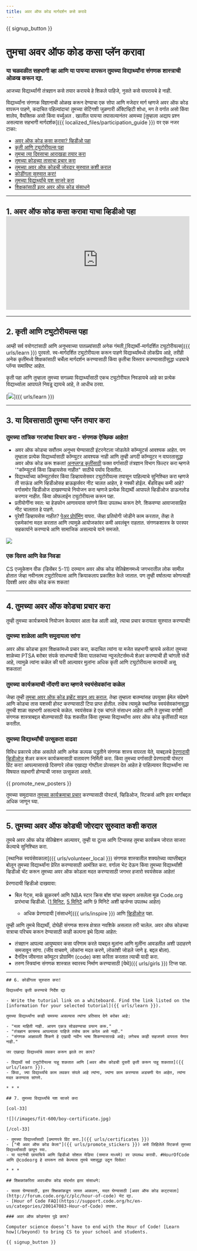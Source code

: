 ```yaml
---
title: अवर ऑफ कोड मार्गदर्शन कसे करावे
---
```


{{ signup_button }}

# तुमचा अवर ऑफ कोड कसा प्लॅन करावा

### या चळवळीत सहभागी व्हा आणि या पायऱ्या वापरून तुमच्या विद्यार्थ्यांना संगणक शास्त्राची ओळख करून द्या.

आजच्या विद्यार्थ्यांनी तंत्रज्ञान कसे तयार करायचे हे शिकले पाहिजे, नुसते कसे वापरायचे हे नाही.

विद्यार्थ्यांना संगणक विज्ञानाची ओळख करून देण्याचा एक सोपा आणि मजेदार मार्ग म्हणजे अवर ऑफ कोड वापरून पाहणे, कदाचित पहिल्यांदाच! तुमच्‍या सेटिंगशी जुळणारी अ‍ॅक्टिव्हिटी शोधा, मग ते वर्गात असो किंवा शालेय, वैयक्तिक असो किंवा वर्च्युअल . खालील पायर्‍या तपासल्यानंतर आमच्या [तुम्हाला अद्याप प्रश्न असल्यास सहभागी मार्गदर्शक]({{ localized_files/participation_guide }}) वर एक नजर टाका:

- [अवर ऑफ कोड कसा करावा? व्हिडीओ पहा](#how-to-video)
- [कृती आणि ट्युटोरीयल्स पहा ](#explore-activities)
- [तुमचा त्या दिवसाचा आराखडा तयार करा](#create-your-plan)
- [तुमच्या कोडच्या तासाचा प्रचार करा ](#promote-your-hour)
- [तुमच्या अवर ऑफ कोडची जोरदार सुरुवात कशी कराल](#how-to-start)
- [कोडींगला सुरुवात करा!](#code)
- [तुमच्या विद्यार्थ्यांचे यश साजरे करा](#celebrate)
- [शिक्षकांसाठी इतर अवर ऑफ कोड संसाधने](#other-resources)

* * *

<a id="how-to-video"></a>

## 1. अवर ऑफ कोड कसा करावा याचा व्हिडीओ पहा <iframe width="500" height="255" src="https://www.youtube-nocookie.com/embed/SrnvvWDm73k" frameborder="0" allowfullscreen></iframe> 

* * *

<a id="explore-activities"></a>

## 2. कृती आणि ट्युटोरीयल्स पहा

आम्ही सर्व वयोगटांसाठी आणि अनुभवाच्या पातळ्यांसाठी अनेक गंमती,[विद्यार्थी-मार्गदर्शित ट्युटोरीयल्स]({{ urls/learn }}) पुरवतो. स्व-मार्गदर्शित ट्युटोरीयल्स करून पाहणे विद्यार्थ्यांमध्ये लोकप्रिय आहे, तरीही अनेक कृतींमध्ये शिक्षकांसाठी चर्चेला मार्गदर्शन करण्यासाठी किंवा कृतीचा विस्तार करण्यासाठीसुद्धा धड्याचे प्लॅन्स समाविष्ट आहेत. 

कृती पहा आणि तुम्हाला तुमच्या सगळ्या विद्यार्थ्यांसाठी एकच ट्युटोरीयल निवडायचे आहे का प्रत्येक विद्यार्थ्याला आपापले निवडू द्यायचे आहे, ते आधीच ठरवा. 

[![](/images/tutorials.png)]({{ urls/learn }})

* * *

<a id="create-your-plan"></a>

## 3. या दिवसासाठी तुमचा प्लॅन तयार करा

### तुमच्या तांत्रिक गरजांचा विचार करा - संगणक ऐच्छिक आहेत!

- अवर ऑफ कोडचा सर्वोत्तम अनुभव घेण्यासाठी इंटरनेटला जोडलेले कॉम्प्युटर्स आवश्यक आहेत. पण तुम्हाला प्रत्येक विद्यार्थ्यासाठी कॉम्प्युटर आवश्यक नाही आणि तुम्ही अगदी कॉम्प्युटर न वापरतासुद्धा अवर ऑफ कोड करू शकता! [अनप्लग्ड कृतींसाठी](/learn) फक्त वर्गासाठी तंत्रज्ञान विभाग फिल्टर करा म्हणजे '"कॉम्प्युटर्स किंवा डिव्हायसेस नाहीत" साठीचे पर्याय दिसतील. 
- विद्यार्थ्यांच्या कॉम्प्युटर्सवर किंवा डिव्हायसेसवर ट्युटोरीयल्स तपासून पाहिल्याचे सुनिश्चित करा म्हणजे ती साऊंड आणि व्हिडीओसह ब्राऊझर्सवर नीट चालत आहेत, हे नक्की होईल. बँडविड्थ कमी आहे? वर्गासमोर व्हिडीओज दाखवण्याचे नियोजन करा म्हणजे प्रत्येक विद्यार्थी आपापले व्हिडीओज डाऊनलोड करणार नाहीत. किंवा ऑफलाईन ट्युटोरीयल्स करून पहा.
- प्रतीयोगींना स्वत: चा हेडफोन आणावयास सांगणे किंवा उपलब्ध करून देणे. शिकवण्या आवाजासाहित नीट चालतात हे पाहणे.
- पुरेशी डिव्हायसेस नाहीत? [पेअर प्रोग्रॅमिंग](https://www.youtube.com/watch?v=vgkahOzFH2Q) वापरा. जेंव्हा प्रतियोगी जोडीने काम करतात, तेंव्हा ते एकमेकांना मदत करतात आणि त्यामुळे आयोजकांवर कमी अवलंबून राहतात. संगणकशास्त्र के परस्पर सहकार्याने करण्याचे आणि सामाजिक असल्याचे याने समजते.

<img src="/images/fit-600/group_ipad.jpg" />

### एक दिवस आणि वेळ निवडा 

CS एज्युकेशन वीक (डिसेंबर 5-11) दरम्यान अवर ऑफ कोड सेलिब्रेशनमध्ये जगभरातील लोक सामील होतात जेव्हा नवीनतम ट्युटोरियल्स आणि क्रियाकलाप प्रकाशित केले जातात. पण तुम्ही वर्षातल्या कोणत्याही दिवशी अवर ऑफ कोड करू शकता!

* * *

<a id="promote-your-hour"></a>

## 4. तुमच्या अवर ऑफ कोडचा प्रचार करा

तुम्ही तुमच्या कार्यक्रमाचे नियोजन केल्यावर आता वेळ आली आहे, त्याचा प्रचार करायला सुरुवात करण्याची!

### तुमच्या शाळेला आणि समुदायला सांगा

अवर ऑफ कोडचा इतर शिक्षकांमध्ये प्रचार करा, कदाचित त्यांना या मजेत सहभागी व्हायचे असेल! तुमच्या शाळेच्या PTSA बरोबर संपर्क साधण्याची किंवा पालकांच्या न्यूजलेटर्समध्ये शेअर करण्याची ही चांगली संधी आहे, त्यामुळे त्यांना कळेल की घरी आल्यावर मुलांना अधिक कृती आणि ट्युटोरीयल्स करायची असू शकतात! 

### तुमच्या कार्यक्रमाची नोंदणी करा म्हणजे स्वयंसेवकांना कळेल

जेव्हा तुम्ही [तुमचा अवर ऑफ कोड इव्हेंट साइन अप कराल](/#join), तेव्हा तुम्हाला बातम्यांसह उपयुक्त ईमेल संप्रेषणे आणि कोडचा तास यशस्वी होस्ट करण्यासाठी टिपा प्राप्त होतील. तसेच त्यामुळे स्थानिक स्वयंसेवकांनासुद्धा तुमची शाळा सहभागी असल्याचे कळेल. स्वयंसेवक हे एक चांगले संसाधन आहेत आणि ते तुमच्या वर्गाशी संगणक शास्त्राबद्दल बोलण्यासाठी येऊ शकतील किंवा तुमच्या विद्यार्थ्यांना अवर ऑफ कोड कृतींसाठी मदत करतील.

### तुमच्या विद्यार्थ्यांची उत्सुकता वाढवा

विविध प्रकारचे लोक असलेले आणि अनेक कल्पक पद्धतीने संगणक शास्त्र वापरता येते, याबद्दलचे [प्रेरणादायी व्हिडीओज](/promote/resources) शेअर करून कार्यक्रमासाठी वातावरण निर्मिती करा. किंवा तुमच्या वर्गासाठी प्रेरणादायी पोस्टर प्रिंट करा! आपल्यासारखे दिसणारे लोक एखाद्या गोष्टीला प्रोत्साहन देत आहेत हे पाहिल्यावर विद्यार्थ्यांना त्या विषयात सहभागी होण्याची जास्त उत्सुकता असते.

{{ promote_new_posters }}

तुमच्या समुदायात [तुमच्या कार्यक्रमाचा प्रचार](/promote/resources#posters) करण्यासाठी पोस्टर्स, व्हिडिओज, स्टिकर्स आणि इतर मार्गांबद्दल अधिक जाणून घ्या. 

* * *

<a id="how-to-start"></a>

## 5. तुमच्या अवर ऑफ कोडची जोरदार सुरुवात कशी कराल

तुमचे अवर ऑफ कोड सेलिब्रेशन आल्यावर, तुम्ही या टूल्स आणि टिप्ससह तुमचा कार्यक्रम जोरात साजरा केल्याचे सुनिश्चित करा.

[स्थानिक स्वयंसेवकाला]({{ urls/volunteer_local }}) संगणक शास्त्रातील शक्यतेच्या व्याप्तीबद्दल बोलून तुमच्या विद्यार्थ्यांना प्रेरित करण्यासाठी आमंत्रित करा. वर्गाला भेट देऊन किंवा तुमच्या विद्यार्थ्यांशी व्हिडीओ चॅट करून तुमच्या अवर ऑफ कोडला मदत करण्यासाठी जगभर हजारो स्वयंसेवक आहेत!

प्रेरणादायी व्हिडीओ दाखवावा:

- बिल गेट्स, मार्क झुकरबर्ग आणि NBA स्टार क्रिस बॉश यांचा सहभाग असलेला मूळ Code.org प्रारंभाचा व्हिडीओ. ([1 मिनिट](https://www.youtube.com/watch?v=qYZF6oIZtfc), [5 मिनिटे](https://www.youtube.com/watch?v=nKIu9yen5nc) आणि 9 मिनिटे अशी व्हर्जन्स उपलब्ध आहेत)</li> 
    
    - अधिक प्रेरणादायी [संसाधने]({{ urls/inspire }}) आणि [व्हिडीओज](https://www.youtube.com/playlist?list=PLzdnOPI1iJNfpD8i4Sx7U0y2MccnrNZuP) पहा.</ul> 
    
    तुम्ही आणि तुमचे विद्यार्थी, दोघेही संगणक शास्त्र क्षेत्रात नवशिके असलात तरी चालेल. अवर ऑफ कोडच्या सत्राचा परिचय करून देण्यासाठी काही कल्पना इथे दिल्या आहेत:
    
    - तंत्रज्ञान आपल्या आयुष्यावर कसा परिणाम करते याबद्दल मुलांना आणि मुलींना आवडतील अशी उदाहरणे समजावून सांगा. (जीव वाचवणे, लोकांना मदत करणे, लोकांशी जोडले जाणे इ. बद्दल बोला).
    - दैनंदिन जीवनात कॉम्पुटर प्रोग्रामिंग (code) कशा करिता करतात त्याची यादी करा.
    - तरुण स्त्रियांना संगणक शास्त्रात स्वारस्य निर्माण करण्यासाठी [येथे]({{ urls/girls }}) टिप्स पहा.
    
    * * *
    
    

<a id="code"></a>

    
    ## 6. कोडींगला सुरुवात करा!
    
    विद्यार्थ्यांना कृती करण्याचे निर्देश द्या
    
    - Write the tutorial link on a whiteboard. Find the link listed on the [information for your selected tutorial]({{ urls/learn }}).
    
    तुमच्या विद्यार्थ्यांना काही समस्या असल्यास त्यांना प्रतिसाद देणे बरोबर आहे:
    
    - "मला माहिती नाही. आपण एकत्र सोडवण्याचा प्रयत्न करू."
    - "तंत्रज्ञान कायमच आपल्याला पाहिजे तसेच काम करेल असे नाही."
    - "संगणक आज्ञावली शिकणे हे एखादी नवीन भाषा शिकण्यासारखे आहे; लगेचच काही सहजपणे वापरता येणार नाही."
    
    जर एखाद्या विद्यार्थ्याचे लवकर करून झाले तर काय?
    
    - विद्यार्थी सर्व ट्युटोरीयल्स पाहू शकतात आणि [अवर ऑफ कोडची दुसरी कृती करून पाहू शकतात]({{ urls/learn }}).
    - किंवा, ज्या विद्यार्थ्यांचे काम लवकर संपले आहे त्यांना, ज्यांना काम करण्यास अडचणी येत आहेत, त्यांना मदत करण्यास सांगणे.
    
    * * *
    
    

<a id="celebrate"></a>

    
    ## 7. तुमच्या विद्यार्थ्यांचे यश साजरे करा
    
    [col-33]
    
    ![](/images/fit-600/boy-certificate.jpg)
    
    [/col-33]
    
    - तुमच्या विद्यार्थ्यांसाठी [प्रमाणपत्रे प्रिंट करा.]({{ urls/certificates }})
    - ["मी अवर ऑफ कोड केला"]({{ urls/promote_stickers }}) असे लिहिलेले स्टिकर्स तुमच्या विद्यार्थ्यांसाठी छापून घ्या.
    - या घटनेची छायाचित्रे आणि व्हिडीओ सोशल मेडिया (समाज माध्यमे) वर उपलब्ध करावी. #HourOfCode आणि @codeorg हे वापरून तसे केल्यास तुमचे यशसुद्धा उठून दिसेल!
    
    * * *
    
    

<a id="other-resources"></a>

    
    ## शिक्षकांकरिता अवरऑफ कोड संदर्भात इतर संसाधने:
    
    - सल्ला घेण्यासाठी, इतर शिक्षकांकडून जास्त आकलन, मदत घेण्यासाठी [अवर ऑफ कोड कट्ट्याला](http://forum.code.org/c/plc/hour-of-code) भेट द्या.
    - [Hour of Code FAQ](https://support.code.org/hc/en-us/categories/200147083-Hour-of-Code) तपासा.
    
    ### अवर ऑफ कोडनंतर पुढे काय?
    
    Computer science doesn’t have to end with the Hour of Code! [Learn how](/beyond) to bring CS to your school and students.
    
    {{ signup_button }}